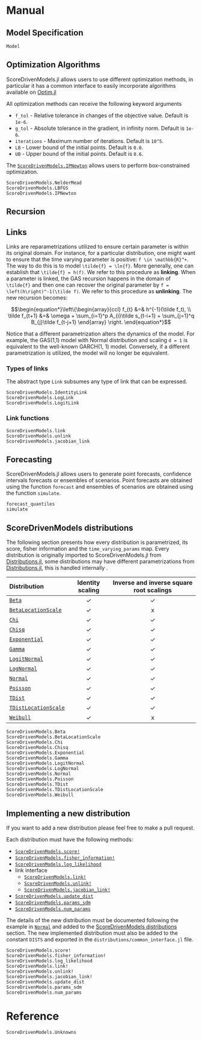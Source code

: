 # Manual

## Model Specification

```@docs
Model
```

## Optimization Algorithms

ScoreDrivenModels.jl allows users to use different optimization methods, in particular
it has a common interface to easily incorporate algorithms available on [Optim.jl](https://github.com/JuliaNLSolvers/Optim.jl)

All optimization methods can receive the following keyword arguments
* `f_tol` - Relative tolerance in changes of the objective value. Default is `1e-6`.
* `g_tol` - Absolute tolerance in the gradient, in infinity norm. Default is `1e-6`.
* `iterations` - Maximum number of iterations. Default is `10^5`.
* `LB` - Lower bound of the initial points. Default is `0.0`.
* `UB` - Upper bound of the initial points. Default is `0.6`.

The [`ScoreDrivenModels.IPNewton`](@ref) allows users to perform box-constrained optimization.

```@docs
ScoreDrivenModels.NelderMead
ScoreDrivenModels.LBFGS
ScoreDrivenModels.IPNewton
```

## Recursion

## Links

Links are reparametrizations utilized to ensure certain parameter is within its original domain. 
For instance, for a particular distribution, one might want to ensure that the time varying 
parameter is positive: ``f \in \mathbb{R}^+``. The way to do this is to model ``\tilde{f} = \ln{f}``. 
More generally, one can establish that ``\tilde{f} = h(f)``. We refer to this procedure as 
**linking**. When a parameter is linked, the GAS recursion happens in the domain of ``\tilde{f}`` 
and then one can recover the original parameter by ``f = \left(h\right)^-1(\tilde f)``. 
We refer to this procedure as **unlinking**. The new recursion becomes:

```math
\begin{equation*}\left\{\begin{array}{ccl}
    f_{t} &=& h^{-1}(\tilde f_t), \\
    \tilde f_{t+1} &=& \omega + \sum_{i=1}^p A_{i}\tilde s_{t-i+1} + \sum_{j=1}^q B_{j}\tilde f_{t-j+1}
    \end{array}
    \right.
\end{equation*}
```

Notice that a different parametrization alters the dynamics of the model. For example, 
the GAS(1,1) model with Normal distribution and scaling ``d = 1`` is equivalent to the well-known 
GARCH(1, 1) model. Conversely, if a different parametrization is utilized, the model will 
no longer be equivalent.

### Types of links

The abstract type `Link` subsumes any type of link that can be expressed.

```@docs
ScoreDrivenModels.IdentityLink
ScoreDrivenModels.LogLink
ScoreDrivenModels.LogitLink
```

### Link functions

```@docs
ScoreDrivenModels.link
ScoreDrivenModels.unlink
ScoreDrivenModels.jacobian_link
```

## Forecasting

ScoreDrivenModels.jl allows users to generate point forecasts, confidence intervals 
forecasts or ensembles of scenarios. Point forecasts are obtained using the function `forecast` 
and ensembles of scenarios are obtained using the function `simulate`.

```@docs
forecast_quantiles
simulate
```

## ScoreDrivenModels distributions

The following section presents how every distribution is parametrized, its score, fisher information
and the `time_varying_params` map. Every distribution is originally imported to ScoreDrivenModels.jl
from [Distributions.jl](https://github.com/JuliaStats/Distributions.jl), some distributions may have different
parametrizations from [Distributions.jl](https://github.com/JuliaStats/Distributions.jl),
this is handled internally .

| Distribution | Identity scaling | Inverse and inverse square root scalings |
| :------- |:---------------:|:--------------------:|
|[`Beta`](@ref)| ✓ | ✓  |
|[`BetaLocationScale`](@ref)| ✓ |  x  |
|[`Chi`](@ref)| ✓ | ✓  |
|[`Chisq`](@ref)| ✓ | ✓  |
|[`Exponential`](@ref)| ✓ | ✓  |
|[`Gamma`](@ref)| ✓ | ✓  |
|[`LogitNormal`](@ref)| ✓ | ✓  |
|[`LogNormal`](@ref)| ✓ | ✓  |
|[`Normal`](@ref)| ✓ | ✓  |
|[`Poisson`](@ref)| ✓ | ✓  |
|[`TDist`](@ref)| ✓ | ✓  |
|[`TDistLocationScale`](@ref)| ✓ | ✓  |
|[`Weibull`](@ref)| ✓ |  x  |


```@docs
ScoreDrivenModels.Beta
ScoreDrivenModels.BetaLocationScale
ScoreDrivenModels.Chi
ScoreDrivenModels.Chisq
ScoreDrivenModels.Exponential
ScoreDrivenModels.Gamma
ScoreDrivenModels.LogitNormal
ScoreDrivenModels.LogNormal
ScoreDrivenModels.Normal
ScoreDrivenModels.Poisson
ScoreDrivenModels.TDist
ScoreDrivenModels.TDistLocationScale
ScoreDrivenModels.Weibull
```

## Implementing a new distribution

If you want to add a new distribution please feel free to make a pull request.

Each distribution must have the following methods:
* [`ScoreDrivenModels.score!`](@ref)
* [`ScoreDrivenModels.fisher_information!`](@ref)
* [`ScoreDrivenModels.log_likelihood`](@ref)
* link interface
    * [`ScoreDrivenModels.link!`](@ref)
    * [`ScoreDrivenModels.unlink!`](@ref)
    * [`ScoreDrivenModels.jacobian_link!`](@ref)
* [`ScoreDrivenModels.update_dist`](@ref)
* [`ScoreDrivenModels.params_sdm`](@ref)
* [`ScoreDrivenModels.num_params`](@ref)

The details of the new distribution must be documented following the example in
[`Normal`](@ref) and added to the [ScoreDrivenModels distributions](@ref) section.
The new implemented distribution must also be added to the constant `DISTS` and exported in the
`distributions/common_interface.jl` file.

```@docs
ScoreDrivenModels.score!
ScoreDrivenModels.fisher_information!
ScoreDrivenModels.log_likelihood
ScoreDrivenModels.link!
ScoreDrivenModels.unlink!
ScoreDrivenModels.jacobian_link!
ScoreDrivenModels.update_dist
ScoreDrivenModels.params_sdm
ScoreDrivenModels.num_params
```

# Reference

```@docs
ScoreDrivenModels.Unknowns
```
